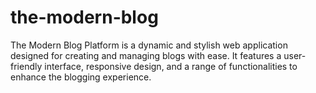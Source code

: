 # the-modern-blog
The Modern Blog Platform is a dynamic and stylish web application designed for creating and managing blogs with ease. It features a user-friendly interface, responsive design, and a range of functionalities to enhance the blogging experience.
